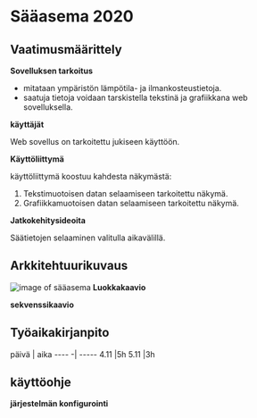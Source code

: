 # Sääasema 2020
## Vaatimusmäärittely

**Sovelluksen tarkoitus**
* mitataan ympäristön lämpötila- ja ilmankosteustietoja.
* saatuja tietoja voidaan tarskistella tekstinä ja grafiikkana web sovelluksella.

**käyttäjät**

Web sovellus on tarkoitettu jukiseen käyttöön.

**Käyttöliittymä**

käyttöliittymä koostuu kahdesta näkymästä:

1. Tekstimuotoisen datan selaamiseen tarkoitettu näkymä.
1. Grafiikkamuotoisen datan selaamiseen tarkoitettu näkymä. 

**Jatkokehitysideoita**

Säätietojen selaaminen valitulla aikavälillä.


## Arkkitehtuurikuvaus
![image of sääasema](https://images.clasohlson.com/medias/sys_master/h3b/h6d/9675460902942.jpg)
**Luokkakaavio**

**sekvenssikaavio**

## Työaikakirjanpito

päivä | aika
---- -| -----
4.11  |5h
5.11  |3h

## käyttöohje

**järjestelmän konfigurointi**
